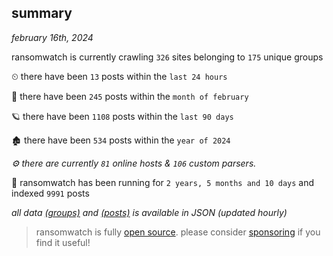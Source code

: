 
## summary
_february 16th, 2024_

ransomwatch is currently crawling `326` sites belonging to `175` unique groups

⏲ there have been `13` posts within the `last 24 hours`

🦈 there have been `245` posts within the `month of february`

🪐 there have been `1108` posts within the `last 90 days`

🏚 there have been `534` posts within the `year of 2024`

_⚙️ there are currently `81` online hosts & `106` custom parsers._

🦕 ransomwatch has been running for `2 years, 5 months and 10 days` and indexed `9991` posts

_all data  [(groups)](http://ransomwhat.telemetry.ltd/groups) and [(posts)](http://ransomwhat.telemetry.ltd/posts) is available in JSON (updated hourly)_

> ransomwatch is fully [open source](https://github.com/joshhighet/ransomwatch#ransomwatch--). please consider [sponsoring](https://github.com/sponsors/joshhighet) if you find it useful!
